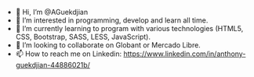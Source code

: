- 👋 Hi, I’m @AGuekdjian
- 👀 I’m interested in programming, develop and learn all time.
- 🌱 I’m currently learning to program with various technologies (HTML5, CSS, Bootstrap, SASS, LESS, JavaScript).
- 💞️ I’m looking to collaborate on Globant or Mercado Libre.
- 📫 How to reach me on Linkedin: https://www.linkedin.com/in/anthony-guekdjian-44886021b/

<!---
AGuekdjian/AGuekdjian is a ✨ special ✨ repository because its `README.md` (this file) appears on your GitHub profile.
You can click the Preview link to take a look at your changes.
--->
